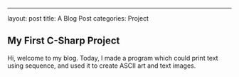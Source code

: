 ---
layout: post
title: A Blog Post
categories: Project

## My First C-Sharp Project

Hi, welcome to my blog.
Today, I made a program which could print text using sequence, and used it to create ASCII art and text images.

